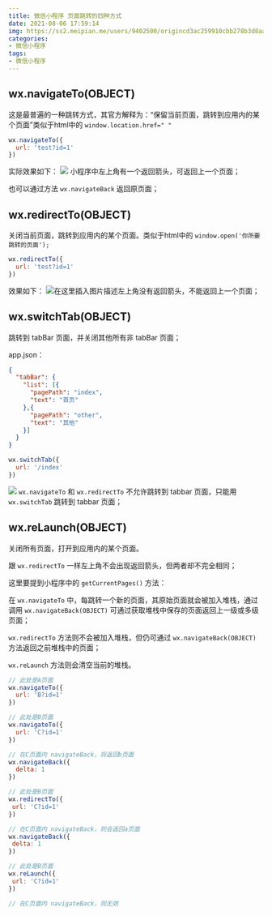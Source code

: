 ```yaml
---
title: 微信小程序 页面跳转的四种方式
date: 2021-08-06 17:59:14
img: https://ss2.meipian.me/users/9402500/origincd3ac259910cbb278b3d8aae6a1bbea4.jpg?imageView2/2/w/750/h/1400/q/80
categories: 
- 微信小程序
tags:
- 微信小程序
---
```


## wx.navigateTo(OBJECT)
这是最普遍的一种跳转方式，其官方解释为：“保留当前页面，跳转到应用内的某个页面”类似于html中的 `window.location.href=" "`

```javascript
wx.navigateTo({
  url: 'test?id=1'
})
```
实际效果如下：
![](https://img-blog.csdnimg.cn/06cc6793b3a24847ab6bdc7ef151403d.png)
小程序中左上角有一个返回箭头，可返回上一个页面；

也可以通过方法  `wx.navigateBack` 返回原页面；

## wx.redirectTo(OBJECT)
关闭当前页面，跳转到应用内的某个页面。类似于html中的  `window.open('你所要跳转的页面');`

```javascript
wx.redirectTo({
  url: 'test?id=1'
})
```
效果如下：
![在这里插入图片描述](https://img-blog.csdnimg.cn/94f360118a68455dac2b725a28e12d3c.png)左上角没有返回箭头，不能返回上一个页面；

## wx.switchTab(OBJECT)
跳转到 tabBar 页面，并关闭其他所有非 tabBar 页面；

app.json：

```json
{
  "tabBar": {
    "list": [{
      "pagePath": "index",
      "text": "首页"
    },{
      "pagePath": "other",
      "text": "其他"
    }]
  }
}
```

```javascript
wx.switchTab({
  url: '/index'
})
```
![](https://img-blog.csdnimg.cn/7f199fc9bff741c184aafea2819bf2ff.png?x-oss-process=image/watermark,type_ZmFuZ3poZW5naGVpdGk,shadow_10,text_aHR0cHM6Ly9ibG9nLmNzZG4ubmV0L0plc3NpZWVlZWVlZQ==,size_16,color_FFFFFF,t_70)
`wx.navigateTo` 和 `wx.redirectTo` 不允许跳转到 tabbar 页面，只能用 `wx.switchTab` 跳转到 tabbar 页面；

## wx.reLaunch(OBJECT)
关闭所有页面，打开到应用内的某个页面。

跟 `wx.redirectTo` 一样左上角不会出现返回箭头，但两者却不完全相同；

这里要提到小程序中的 `getCurrentPages()` 方法：

在 `wx.navigateTo` 中，每跳转一个新的页面，其原始页面就会被加入堆栈，通过调用 `wx.navigateBack(OBJECT)` 可通过获取堆栈中保存的页面返回上一级或多级页面；

`wx.redirectTo` 方法则不会被加入堆栈，但仍可通过 `wx.navigateBack(OBJECT)` 方法返回之前堆栈中的页面；

`wx.reLaunch` 方法则会清空当前的堆栈。

```javascript
// 此处是A页面
wx.navigateTo({
  url: 'B?id=1'
})

// 此处是B页面
wx.navigateTo({
  url: 'C?id=1'
})

// 在C页面内 navigateBack，将返回b页面
wx.navigateBack({
  delta: 1
})
```
```javascript
// 此处是B页面
wx.redirectTo({
 url: 'C?id=1'
})

// 在C页面内 navigateBack，则会返回a页面 
wx.navigateBack({
 delta: 1
})
```

```javascript
// 此处是B页面
wx.reLaunch({
 url: 'C?id=1'
})

// 在C页面内 navigateBack，则无效
```